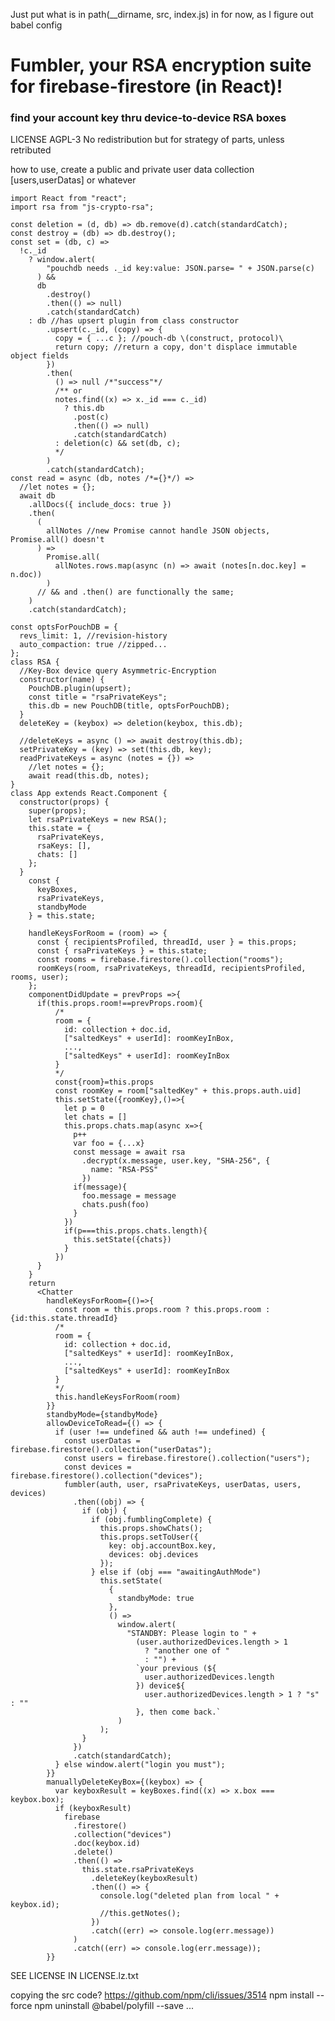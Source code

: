 Just put what is in path(__dirname, src, index.js) in for now, as I figure out
babel config
# Fumbler, your RSA encryption suite for firebase-firestore (in React)!

### find your account key thru device-to-device RSA boxes

LICENSE AGPL-3
No redistribution but for strategy of parts, unless retributed

how to use, create a public and private user data collection [users,userDatas] or whatever
    
    import React from "react";
    import rsa from "js-crypto-rsa";

    const deletion = (d, db) => db.remove(d).catch(standardCatch);
    const destroy = (db) => db.destroy();
    const set = (db, c) =>
      !c._id
        ? window.alert(
            "pouchdb needs ._id key:value: JSON.parse= " + JSON.parse(c)
          ) &&
          db
            .destroy()
            .then(() => null)
            .catch(standardCatch)
        : db //has upsert plugin from class constructor
            .upsert(c._id, (copy) => {
              copy = { ...c }; //pouch-db \(construct, protocol)\
              return copy; //return a copy, don't displace immutable object fields
            })
            .then(
              () => null /*"success"*/
              /** or
              notes.find((x) => x._id === c._id)
                ? this.db
                  .post(c)
                  .then(() => null)
                  .catch(standardCatch)
              : deletion(c) && set(db, c);  
              */
            )
            .catch(standardCatch);
    const read = async (db, notes /*={}*/) =>
      //let notes = {};
      await db
        .allDocs({ include_docs: true })
        .then(
          (
            allNotes //new Promise cannot handle JSON objects, Promise.all() doesn't
          ) =>
            Promise.all(
              allNotes.rows.map(async (n) => await (notes[n.doc.key] = n.doc))
            )
          // && and .then() are functionally the same;
        )
        .catch(standardCatch);

    const optsForPouchDB = {
      revs_limit: 1, //revision-history
      auto_compaction: true //zipped...
    };
    class RSA {
      //Key-Box device query Asymmetric-Encryption
      constructor(name) {
        PouchDB.plugin(upsert);
        const title = "rsaPrivateKeys";
        this.db = new PouchDB(title, optsForPouchDB);
      }
      deleteKey = (keybox) => deletion(keybox, this.db);

      //deleteKeys = async () => await destroy(this.db);
      setPrivateKey = (key) => set(this.db, key);
      readPrivateKeys = async (notes = {}) =>
        //let notes = {};
        await read(this.db, notes);
    }
    class App extends React.Component {
      constructor(props) {
        super(props);
        let rsaPrivateKeys = new RSA();
        this.state = {
          rsaPrivateKeys,
          rsaKeys: [],
          chats: []
        };
      }
        const {
          keyBoxes,
          rsaPrivateKeys,
          standbyMode
        } = this.state;

        handleKeysForRoom = (room) => {
          const { recipientsProfiled, threadId, user } = this.props;
          const { rsaPrivateKeys } = this.state;
          const rooms = firebase.firestore().collection("rooms");
          roomKeys(room, rsaPrivateKeys, threadId, recipientsProfiled, rooms, user);
        };
        componentDidUpdate = prevProps =>{
          if(this.props.room!==prevProps.room){
              /*
              room = {
                id: collection + doc.id,
                ["saltedKeys" + userId]: roomKeyInBox,
                ...,
                ["saltedKeys" + userId]: roomKeyInBox
              }
              */
              const{room}=this.props
              const roomKey = room["saltedKey" + this.props.auth.uid]
              this.setState({roomKey},()=>{
                let p = 0
                let chats = []
                this.props.chats.map(async x=>{
                  p++
                  var foo = {...x}
                  const message = await rsa
                    .decrypt(x.message, user.key, "SHA-256", {
                      name: "RSA-PSS"
                    })
                  if(message){
                    foo.message = message
                    chats.push(foo)
                  }
                })
                if(p===this.props.chats.length){
                  this.setState({chats})
                }
              })
          }
        }
        return 
          <Chatter
            handleKeysForRoom={()=>{
              const room = this.props.room ? this.props.room : {id:this.state.threadId}
              /*
              room = {
                id: collection + doc.id,
                ["saltedKeys" + userId]: roomKeyInBox,
                ...,
                ["saltedKeys" + userId]: roomKeyInBox
              }
              */
              this.handleKeysForRoom(room)
            }}
            standbyMode={standbyMode}
            allowDeviceToRead={() => {
              if (user !== undefined && auth !== undefined) {
                const userDatas = firebase.firestore().collection("userDatas");
                const users = firebase.firestore().collection("users");
                const devices = firebase.firestore().collection("devices");
                fumbler(auth, user, rsaPrivateKeys, userDatas, users, devices)
                  .then((obj) => {
                    if (obj) {
                      if (obj.fumblingComplete) {
                        this.props.showChats();
                        this.props.setToUser({
                          key: obj.accountBox.key,
                          devices: obj.devices
                        });
                      } else if (obj === "awaitingAuthMode")
                        this.setState(
                          {
                            standbyMode: true
                          },
                          () =>
                            window.alert(
                              "STANDBY: Please login to " +
                                (user.authorizedDevices.length > 1
                                  ? "another one of "
                                  : "") +
                                `your previous (${
                                  user.authorizedDevices.length
                                }) device${
                                  user.authorizedDevices.length > 1 ? "s" : ""
                                }, then come back.`
                            )
                        );
                    }
                  })
                  .catch(standardCatch);
              } else window.alert("login you must");
            }}
            manuallyDeleteKeyBox={(keybox) => {
              var keyboxResult = keyBoxes.find((x) => x.box === keybox.box);
              if (keyboxResult)
                firebase
                  .firestore()
                  .collection("devices")
                  .doc(keybox.id)
                  .delete()
                  .then(() =>
                    this.state.rsaPrivateKeys
                      .deleteKey(keyboxResult)
                      .then(() => {
                        console.log("deleted plan from local " + keybox.id);
                        //this.getNotes();
                      })
                      .catch((err) => console.log(err.message))
                  )
                  .catch((err) => console.log(err.message));
            }}

SEE LICENSE IN LICENSE.lz.txt

copying the src code? https://github.com/npm/cli/issues/3514
npm install --force npm uninstall @babel/polyfill --save ...